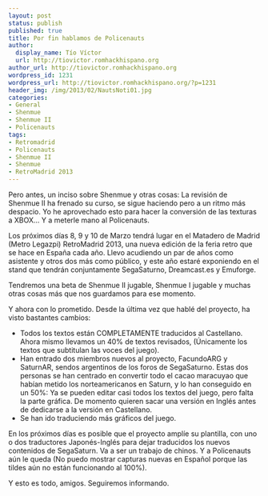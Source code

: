 ```yaml
---
layout: post
status: publish
published: true
title: Por fin hablamos de Policenauts
author:
  display_name: Tío Víctor
  url: http://tiovictor.romhackhispano.org
author_url: http://tiovictor.romhackhispano.org
wordpress_id: 1231
wordpress_url: http://tiovictor.romhackhispano.org/?p=1231
header_img: /img/2013/02/NautsNoti01.jpg
categories:
- General
- Shenmue
- Shenmue II
- Policenauts
tags:
- Retromadrid
- Policenauts
- Shenmue II
- Shenmue
- RetroMadrid 2013
---
```

Pero antes, un inciso sobre Shenmue y otras cosas: La revisión de Shenmue II 
ha frenado su curso, se sigue haciendo pero a un ritmo más despacio. Yo he 
aprovechado esto para hacer la conversión de las texturas a XBOX... Y a 
meterle mano al Policenauts.

Los próximos días 8, 9 y 10 de Marzo tendrá lugar en el Matadero de Madrid 
(Metro Legazpi) RetroMadrid 2013, una nueva edición de la feria retro que se 
hace en España cada año. Llevo acudiendo un par de años como asistente y otros 
dos más como público, y este año estaré exponiendo en el stand que tendrán 
conjuntamente SegaSaturno, Dreamcast.es y Emuforge.

Tendremos una beta de Shenmue II jugable, Shenmue I jugable y muchas otras cosas 
más que nos guardamos para ese momento.

Y ahora con lo prometido. Desde la última vez que hablé del proyecto, ha visto 
bastantes cambios:  
- Todos los textos están COMPLETAMENTE traducidos al Castellano. Ahora mismo 
llevamos un 40% de textos revisados, (Únicamente los textos que subtitulan las 
voces del juego).  
- Han entrado dos miembros nuevos al proyecto, FacundoARG y SaturnAR, sendos 
argentinos de los foros de SegaSaturno. Estas dos personas se han centrado en 
convertir todo el cacao maracuyao que habían metido los norteamericanos en Saturn, 
y lo han conseguido en un 50%: Ya se pueden editar casi todos los textos del juego, 
pero falta la parte gráfica. De momento quieren sacar una versión en Inglés antes 
de dedicarse a la versión en Castellano.  
- Se han ido traduciendo más gráficos del juego.

En los próximos días es posible que el proyecto amplíe su plantilla, con uno o dos 
traductores Japonés-Inglés para dejar traducidos los nuevos contenidos de SegaSaturn. 
Va a ser un trabajo de chinos. Y a Policenauts aún le queda (No puedo mostrar capturas 
nuevas en Español porque las tildes aún no están funcionando al 100%).

Y esto es todo, amigos. Seguiremos informando.
